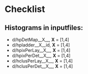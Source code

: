 # Checklist

## Histograms in inputfiles:
* d/hpDetMap__X__, __X__ = [1,4]
* d/hpladder__X__id, __X__ = [1,4]
* d/hpixPerLay__X__, __X__ = [1,4]
* d/hpixPerDet__X__, __X__ = [1,4]
* d/hclusPerLay__X__, __X__ = [1,4]
* d/hclusPerDet__X__, __X__ = [1,4]
